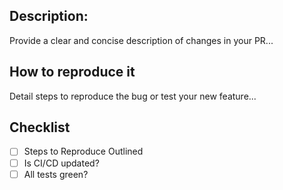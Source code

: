 ## Description:

Provide a clear and concise description of changes in your PR...

## How to reproduce it

Detail steps to reproduce the bug or test your new feature...


## Checklist
- [ ] Steps to Reproduce Outlined
- [ ] Is CI/CD updated?
- [ ] All tests green?
